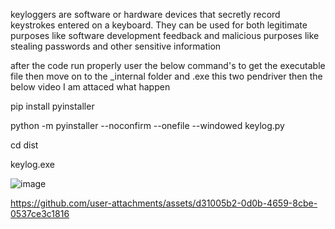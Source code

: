 keyloggers are software or hardware devices that secretly record keystrokes entered on a keyboard. They can be used for both legitimate purposes like software development feedback and malicious purposes like stealing passwords and other sensitive information

after the code run properly user the below command's to get the executable file then move on to the _internal folder and <filename>.exe this two pendriver then the below video I am attaced what happen

pip install pyinstaller

python -m pyinstaller --noconfirm --onefile --windowed keylog.py

cd dist

keylog.exe

![image](https://github.com/user-attachments/assets/f32a015e-113c-4159-b6b1-d8b4b66b0476)



https://github.com/user-attachments/assets/d31005b2-0d0b-4659-8cbe-0537ce3c1816

